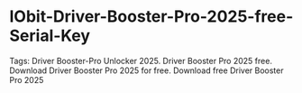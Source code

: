 # IObit-Driver-Booster-Pro-2025-free-Serial-Key
Tags: Driver Booster-Pro Unlocker 2025. Driver Booster Pro 2025 free. Download Driver Booster Pro 2025 for free. Download free Driver Booster Pro 2025
